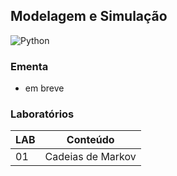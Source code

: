 ## Modelagem e Simulação
![Python](https://img.shields.io/badge/python-1E76B8?style=for-the-badge&logo=python&logoColor=white)

### Ementa
* em breve

### Laboratórios
| LAB | Conteúdo |
|-----|----------|
| 01 | Cadeias de Markov |
